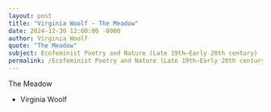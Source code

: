 ```yaml
---
layout: post
title: "Virginia Woolf - The Meadow"
date: 2024-12-30 12:00:00 -0000
author: Virginia Woolf
quote: "The Meadow"
subject: Ecofeminist Poetry and Nature (Late 19th–Early 20th century)
permalink: /Ecofeminist Poetry and Nature (Late 19th–Early 20th century)/Virginia Woolf/Virginia Woolf - The Meadow
---
```


The Meadow

- Virginia Woolf
